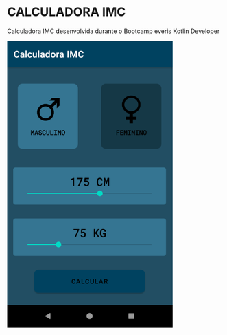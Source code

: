 # CALCULADORA IMC

Calculadora IMC desenvolvida durante o Bootcamp everis Kotlin Developer

![tela_inicial.png](https://github.com/CardosofGui/imc-app/blob/main/foto-projeto/tela_inicial.png)
